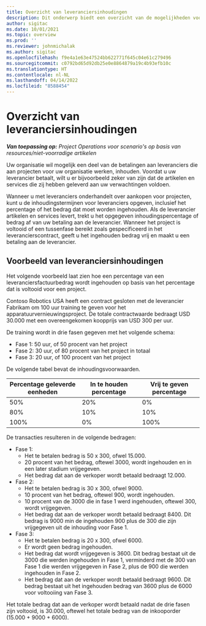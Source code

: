 ```yaml
---
title: Overzicht van leveranciersinhoudingen
description: Dit onderwerp biedt een overzicht van de mogelijkheden voor leveranciersinhoudingen.
author: sigitac
ms.date: 10/01/2021
ms.topic: overview
ms.prod: ''
ms.reviewer: johnmichalak
ms.author: sigitac
ms.openlocfilehash: f9e4a1e63e47524bb622771f645c04e61c279496
ms.sourcegitcommit: c0792bd65d92db25e0e8864879a19c4b93efb10c
ms.translationtype: HT
ms.contentlocale: nl-NL
ms.lasthandoff: 04/14/2022
ms.locfileid: "8588454"
---
```

# <a name="vendor-retention-overview"></a>Overzicht van leveranciersinhoudingen

_**Van toepassing op:** Project Operations voor scenario's op basis van resources/niet-voorradige artikelen_

Uw organisatie wil mogelijk een deel van de betalingen aan leveranciers die aan projecten voor uw organisatie werken, inhouden. Voordat u uw leverancier betaalt, wilt u er bijvoorbeeld zeker van zijn dat de artikelen en services die zij hebben geleverd aan uw verwachtingen voldoen.

Wanneer u met leveranciers onderhandelt over aankopen voor projecten, kunt u de inhoudingstermijnen voor leveranciers opgeven, inclusief het percentage of het bedrag dat moet worden ingehouden. Als de leverancier artikelen en services levert, trekt u het opgegeven inhoudingspercentage of bedrag af van uw betaling aan de leverancier. Wanneer het project is voltooid of een tussenfase bereikt zoals gespecificeerd in het leverancierscontract, geeft u het ingehouden bedrag vrij en maakt u een betaling aan de leverancier.

## <a name="vendor-retention-example"></a>Voorbeeld van leveranciersinhoudingen

Het volgende voorbeeld laat zien hoe een percentage van een leveranciersfactuurbedrag wordt ingehouden op basis van het percentage dat is voltooid voor een project.

Contoso Robotics USA heeft een contract gesloten met de leverancier Fabrikam om 100 uur training te geven voor het apparatuurvernieuwingsproject. De totale contractwaarde bedraagt USD 30.000 met een overeengekomen koopprijs van USD 300 per uur.

De training wordt in drie fasen gegeven met het volgende schema:

- Fase 1: 50 uur, of 50 procent van het project
- Fase 2: 30 uur, of 80 procent van het project in totaal
- Fase 3: 20 uur, of 100 procent van het project

De volgende tabel bevat de inhoudingsvoorwaarden.

| **Percentage geleverde eenheden** | **In te houden percentage** | **Vrij te geven percentage** |
| --- | --- | --- |
| 50% | 20% | 0% |
| 80% | 10% | 10% |
| 100% | 0% | 100% |

De transacties resulteren in de volgende bedragen:

- Fase 1:
  - Het te betalen bedrag is 50 x 300, ofwel 15.000.
  - 20 procent van het bedrag, oftewel 3000, wordt ingehouden en in een later stadium vrijgegeven.
  - Het bedrag dat aan de verkoper wordt betaald bedraagt 12.000.
- Fase 2:
  - Het te betalen bedrag is 30 x 300, ofwel 9000.
  - 10 procent van het bedrag, oftewel 900, wordt ingehouden.
  - 10 procent van de 3000 die in fase 1 werd ingehouden, oftewel 300, wordt vrijgegeven.
  - Het bedrag dat aan de verkoper wordt betaald bedraagt 8400. Dit bedrag is 9000 min de ingehouden 900 plus de 300 die zijn vrijgegeven uit de inhouding voor Fase 1.
- Fase 3:
  - Het te betalen bedrag is 20 x 300, ofwel 6000.
  - Er wordt geen bedrag ingehouden.
  - Het bedrag dat wordt vrijgegeven is 3600. Dit bedrag bestaat uit de 3000 die werden ingehouden in Fase 1, verminderd met de 300 van Fase 1 die werden vrijgegeven in Fase 2, plus de 900 die werden ingehouden in Fase 2.
  - Het bedrag dat aan de verkoper wordt betaald bedraagt 9600. Dit bedrag bestaat uit het ingehouden bedrag van 3600 plus de 6000 voor voltooiing van Fase 3.

Het totale bedrag dat aan de verkoper wordt betaald nadat de drie fasen zijn voltooid, is 30.000, oftewel het totale bedrag van de inkooporder (15.000 + 9000 + 6000).
